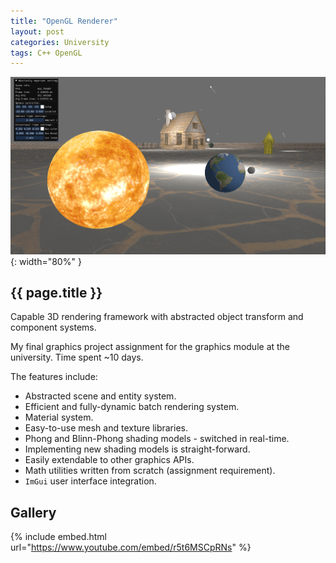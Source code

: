 ```yaml
---
title: "OpenGL Renderer"
layout: post
categories: University
tags: C++ OpenGL
---
```


![OpenGL_Project_Thumbnail](/assets/img/opengl-project/opengl_project_thumbnail.png){: width="80%" }

<h2>{{ page.title }}</h2>

Capable 3D rendering framework with abstracted object transform and component systems.


My final graphics project assignment for the graphics module at the university. Time spent ~10 days.

The features include:
- Abstracted scene and entity system.
- Efficient and fully-dynamic batch rendering system.
- Material system.
- Easy-to-use mesh and texture libraries.
- Phong and Blinn-Phong shading models - switched in real-time.
- Implementing new shading models is straight-forward.
- Easily extendable to other graphics APIs.
- Math utilities written from scratch (assignment requirement).
- `ImGui` user interface integration.

## Gallery

{% include embed.html url="https://www.youtube.com/embed/r5t6MSCpRNs" %}